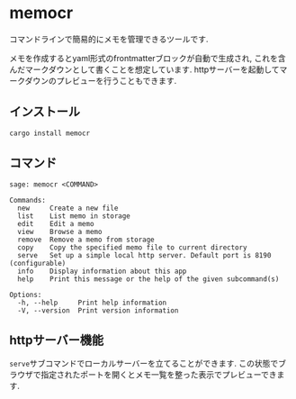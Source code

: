 # memocr

コマンドラインで簡易的にメモを管理できるツールです.

メモを作成するとyaml形式のfrontmatterブロックが自動で生成され, これを含んだマークダウンとして書くことを想定しています.
httpサーバーを起動してマークダウンのプレビューを行うこともできます.

## インストール

`cargo install memocr`

## コマンド

```shell
sage: memocr <COMMAND>

Commands:
  new     Create a new file
  list    List memo in storage
  edit    Edit a memo
  view    Browse a memo
  remove  Remove a memo from storage
  copy    Copy the specified memo file to current directory
  serve   Set up a simple local http server. Default port is 8190 (configurable)
  info    Display information about this app
  help    Print this message or the help of the given subcommand(s)

Options:
  -h, --help     Print help information
  -V, --version  Print version information
```

## httpサーバー機能

`serve`サブコマンドでローカルサーバーを立てることができます.
この状態でブラウザで指定されたポートを開くとメモ一覧を整った表示でプレビューできます.
